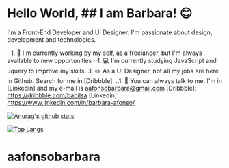 # Hello World, ## I am **Barbara**! :blush:

I'm a Front-End Developer and Ui Designer. I'm passionate about design, development and technologies.

⋅⋅1. :raising_hand: I'm currently working by my self, as a freelancer, but I'm always available to new opportunities
⋅⋅1. :computer: I'm currently studying JavaScript and Jquery to improve my skills
..1. :pencil2: As a UI Designer, not all my jobs are here in Github. Search for me in [Dribbble].
..1. :email: You can always talk to me. I'm in [Linkedin] and my e-mail is aafonsobarbara@gmail.com
[Dribbble]: https://dribbble.com/babilsa
[Linkedin]: https://www.linkedin.com/in/barbara-afonso/

[![Anurag's github stats](https://github-readme-stats.vercel.app/api?username=aafonsobarbara&show_icons=true&theme=dracula)](https://github.com/aafonsobarbara/github-readme-stats)

[![Top Langs](https://github-readme-stats.vercel.app/api/top-langs/?username=aafonsobarbara&layout=compact)](https://github.com/aafonsobarbara/github-readme-stats)
# aafonsobarbara

